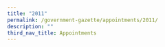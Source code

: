 ```yaml
---
title: "2011"
permalink: /government-gazette/appointments/2011/
description: ""
third_nav_title: Appointments
---
```

